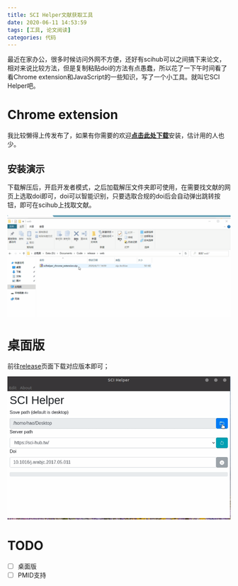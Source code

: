 ```yaml
---
title: SCI Helper文献获取工具
date: 2020-06-11 14:53:59
tags: [工具, 论文阅读]
categories: 代码
---
```



最近在家办公，很多时候访问外网不方便，还好有scihub可以之间搞下来论文，相对来说比较方法，但是复制粘贴doi的方法有点愚蠢，所以花了一下午时间看了看Chrome extension和JavaScript的一些知识，写了一个小工具。就叫它SCI Helper吧。

<!-- more -->

# Chrome extension

我比较懒得上传发布了，如果有你需要的欢迎[**点击此处下载**](https://github.com/Waynehfut/scihubhelper/releases/download/0.0.2/scihelper_chrome_extension.zip)安装，估计用的人也少。

## 安装演示

下载解压后，开启开发者模式，之后加载解压文件夹即可使用，在需要找文献的网页上选取doi即可，doi可以智能识别，只要选取合规的doi后会自动弹出跳转按钮，即可在scihub上找取文献。

![tutorials](https://raw.githubusercontent.com/Waynehfut/scihubhelper/master/supportfile/chrometoolsinstall.gif)

# 桌面版

前往[release](https://github.com/Waynehfut/scihubhelper/releases)页面下载对应版本即可；

![desktoptur](https://raw.githubusercontent.com/Waynehfut/scihubhelper/master/supportfile/desktop.gif)

# TODO

- [ ] 桌面版
- [ ] PMID支持